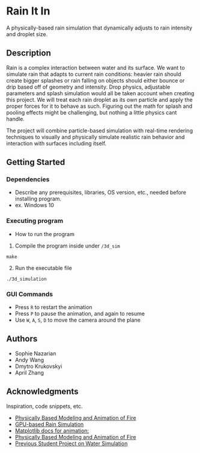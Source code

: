 # Rain It In

A physically-based rain simulation that dynamically adjusts to rain intensity and droplet size. 

## Description

Rain is a complex interaction between water and its surface. We want to simulate rain that adapts to current rain
conditions: heavier rain should create bigger splashes or rain falling on objects should either bounce or drip based off
of geometry and intensity. Drop physics, adjustable parameters and splash simulation would all be taken account when
creating this project. We will treat each rain droplet as its own particle and apply the proper forces for it to behave as such. 
Figuring out the math for splash and pooling effects might be challenging, but nothing a little physics cant handle.

The project will combine particle-based simulation with real-time rendering techniques to visually and physically simulate
realistic rain behavior and interaction with surfaces including itself. 


## Getting Started

### Dependencies

* Describe any prerequisites, libraries, OS version, etc., needed before installing program.
* ex. Windows 10

### Executing program

* How to run the program

1. Compile the program inside under `/3d_sim`

```
make
```

2. Run the executable file
```
./3d_simulation
```

### GUI Commands

* Press `R` to restart the animation
* Press `P` to pause the animation, and again to resume
* Use  `W`, `A`, `S`, `D` to move the camera around the plane

## Authors

* Sophie Nazarian 
* Andy Wang 
* Dmytro Krukovskyi 
* April Zhang 


## Acknowledgments

Inspiration, code snippets, etc.
* [Physically Based Modeling and Animation of Fire](https://www.cs.columbia.edu/cg/pdfs/135-splash_egsr07.pdf)
* [GPU-based Rain Simulation](https://classes.cs.uchicago.edu/archive/2022/fall/23700-1/papers/gpu-rain.pdf)
* [Matplotlib docs for animation:](https://matplotlib.org/stable/api/animation_api.html)
* [Physically Based Modeling and Animation of Fire](https://www.cs.columbia.edu/cg/pdfs/135-splash_egsr07.pdf)
* [Previous Student Project on Water Simulation](https://cal-cs184-student.github.io/project-webpages-sp23-CardiacMangoes/finalProject/index.html)